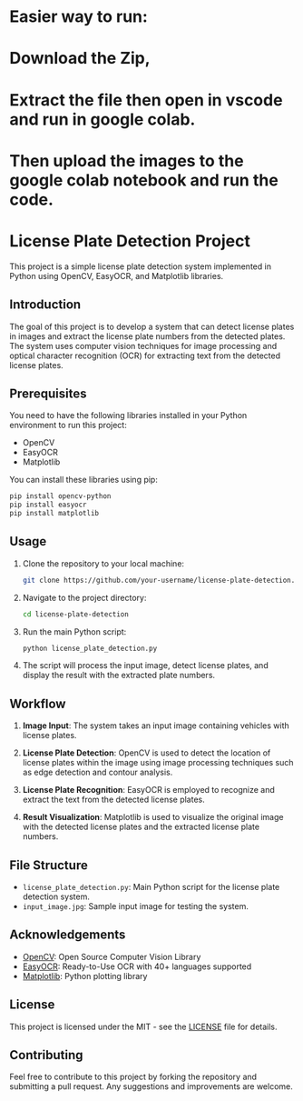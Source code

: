 # Easier way to run: 
# Download the Zip, 
# Extract the file then open in vscode and run in google colab. 
# Then upload the images to the google colab notebook and run the code.

# License Plate Detection Project

This project is a simple license plate detection system implemented in Python using OpenCV, EasyOCR, and Matplotlib libraries.

## Introduction

The goal of this project is to develop a system that can detect license plates in images and extract the license plate numbers from the detected plates. The system uses computer vision techniques for image processing and optical character recognition (OCR) for extracting text from the detected license plates.

## Prerequisites

You need to have the following libraries installed in your Python environment to run this project:
- OpenCV
- EasyOCR
- Matplotlib

You can install these libraries using pip:

```bash
pip install opencv-python
pip install easyocr
pip install matplotlib
```

## Usage

1. Clone the repository to your local machine:
   ```bash
   git clone https://github.com/your-username/license-plate-detection.git
   ```

2. Navigate to the project directory:
   ```bash
   cd license-plate-detection
   ```

3. Run the main Python script:
   ```bash
   python license_plate_detection.py
   ```

4. The script will process the input image, detect license plates, and display the result with the extracted plate numbers.

## Workflow

1. **Image Input**: The system takes an input image containing vehicles with license plates.

2. **License Plate Detection**: OpenCV is used to detect the location of license plates within the image using image processing techniques such as edge detection and contour analysis.

3. **License Plate Recognition**: EasyOCR is employed to recognize and extract the text from the detected license plates.

4. **Result Visualization**: Matplotlib is used to visualize the original image with the detected license plates and the extracted license plate numbers.

## File Structure

- `license_plate_detection.py`: Main Python script for the license plate detection system.
- `input_image.jpg`: Sample input image for testing the system.

## Acknowledgements

- [OpenCV](https://opencv.org/): Open Source Computer Vision Library
- [EasyOCR](https://github.com/JaidedAI/EasyOCR): Ready-to-Use OCR with 40+ languages supported
- [Matplotlib](https://matplotlib.org/): Python plotting library

## License

This project is licensed under the MIT - see the [LICENSE](LICENSE) file for details.

## Contributing

Feel free to contribute to this project by forking the repository and submitting a pull request. Any suggestions and improvements are welcome.

